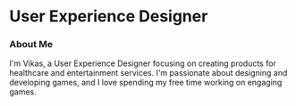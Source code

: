 # User Experience Designer 

### About Me
I'm Vikas, a User Experience Designer focusing on creating products for healthcare and entertainment services. I'm passionate about designing and developing games, and I love spending my free time working on engaging games.
